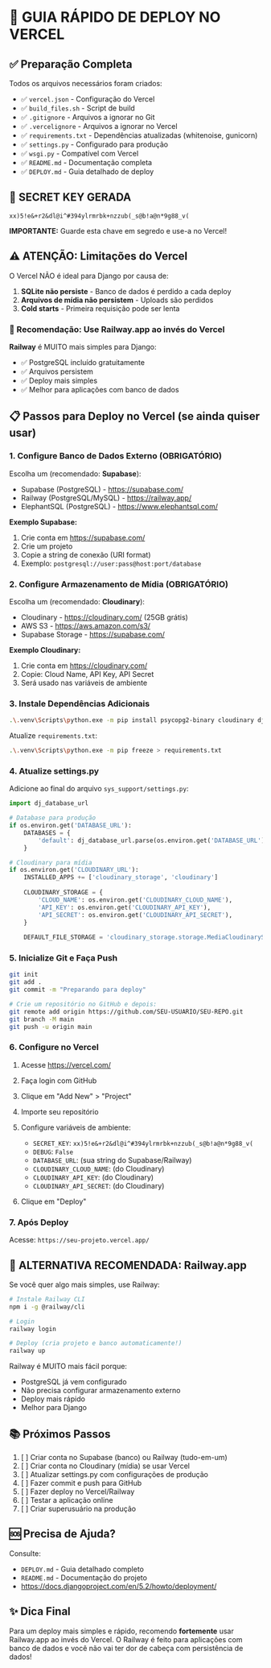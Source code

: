 # 🚀 GUIA RÁPIDO DE DEPLOY NO VERCEL

## ✅ Preparação Completa

Todos os arquivos necessários foram criados:
- ✅ `vercel.json` - Configuração do Vercel
- ✅ `build_files.sh` - Script de build
- ✅ `.gitignore` - Arquivos a ignorar no Git
- ✅ `.vercelignore` - Arquivos a ignorar no Vercel
- ✅ `requirements.txt` - Dependências atualizadas (whitenoise, gunicorn)
- ✅ `settings.py` - Configurado para produção
- ✅ `wsgi.py` - Compatível com Vercel
- ✅ `README.md` - Documentação completa
- ✅ `DEPLOY.md` - Guia detalhado de deploy

## 🔑 SECRET KEY GERADA

```
xx)5!e&+r2&dl@i^#394ylrmrbk+nzzub(_s@b!a@n*9g88_v(
```

**IMPORTANTE:** Guarde esta chave em segredo e use-a no Vercel!

## ⚠️ ATENÇÃO: Limitações do Vercel

O Vercel NÃO é ideal para Django por causa de:
1. **SQLite não persiste** - Banco de dados é perdido a cada deploy
2. **Arquivos de mídia não persistem** - Uploads são perdidos
3. **Cold starts** - Primeira requisição pode ser lenta

### 🎯 Recomendação: Use Railway.app ao invés do Vercel

**Railway** é MUITO mais simples para Django:
- ✅ PostgreSQL incluído gratuitamente
- ✅ Arquivos persistem
- ✅ Deploy mais simples
- ✅ Melhor para aplicações com banco de dados

## 📋 Passos para Deploy no Vercel (se ainda quiser usar)

### 1. Configure Banco de Dados Externo (OBRIGATÓRIO)
   
Escolha um (recomendado: **Supabase**):
- Supabase (PostgreSQL) - https://supabase.com/
- Railway (PostgreSQL/MySQL) - https://railway.app/
- ElephantSQL (PostgreSQL) - https://www.elephantsql.com/

**Exemplo Supabase:**
1. Crie conta em https://supabase.com/
2. Crie um projeto
3. Copie a string de conexão (URI format)
4. Exemplo: `postgresql://user:pass@host:port/database`

### 2. Configure Armazenamento de Mídia (OBRIGATÓRIO)

Escolha um (recomendado: **Cloudinary**):
- Cloudinary - https://cloudinary.com/ (25GB grátis)
- AWS S3 - https://aws.amazon.com/s3/
- Supabase Storage - https://supabase.com/

**Exemplo Cloudinary:**
1. Crie conta em https://cloudinary.com/
2. Copie: Cloud Name, API Key, API Secret
3. Será usado nas variáveis de ambiente

### 3. Instale Dependências Adicionais

```bash
.\.venv\Scripts\python.exe -m pip install psycopg2-binary cloudinary django-cloudinary-storage dj-database-url
```

Atualize `requirements.txt`:
```bash
.\.venv\Scripts\python.exe -m pip freeze > requirements.txt
```

### 4. Atualize settings.py

Adicione ao final do arquivo `sys_support/settings.py`:

```python
import dj_database_url

# Database para produção
if os.environ.get('DATABASE_URL'):
    DATABASES = {
        'default': dj_database_url.parse(os.environ.get('DATABASE_URL'))
    }

# Cloudinary para mídia
if os.environ.get('CLOUDINARY_URL'):
    INSTALLED_APPS += ['cloudinary_storage', 'cloudinary']
    
    CLOUDINARY_STORAGE = {
        'CLOUD_NAME': os.environ.get('CLOUDINARY_CLOUD_NAME'),
        'API_KEY': os.environ.get('CLOUDINARY_API_KEY'),
        'API_SECRET': os.environ.get('CLOUDINARY_API_SECRET'),
    }
    
    DEFAULT_FILE_STORAGE = 'cloudinary_storage.storage.MediaCloudinaryStorage'
```

### 5. Inicialize Git e Faça Push

```bash
git init
git add .
git commit -m "Preparando para deploy"

# Crie um repositório no GitHub e depois:
git remote add origin https://github.com/SEU-USUARIO/SEU-REPO.git
git branch -M main
git push -u origin main
```

### 6. Configure no Vercel

1. Acesse https://vercel.com/
2. Faça login com GitHub
3. Clique em "Add New" > "Project"
4. Importe seu repositório
5. Configure variáveis de ambiente:
   - `SECRET_KEY`: `xx)5!e&+r2&dl@i^#394ylrmrbk+nzzub(_s@b!a@n*9g88_v(`
   - `DEBUG`: `False`
   - `DATABASE_URL`: (sua string do Supabase/Railway)
   - `CLOUDINARY_CLOUD_NAME`: (do Cloudinary)
   - `CLOUDINARY_API_KEY`: (do Cloudinary)
   - `CLOUDINARY_API_SECRET`: (do Cloudinary)

6. Clique em "Deploy"

### 7. Após Deploy

Acesse: `https://seu-projeto.vercel.app/`

## 🎯 ALTERNATIVA RECOMENDADA: Railway.app

Se você quer algo mais simples, use Railway:

```bash
# Instale Railway CLI
npm i -g @railway/cli

# Login
railway login

# Deploy (cria projeto e banco automaticamente!)
railway up
```

Railway é MUITO mais fácil porque:
- PostgreSQL já vem configurado
- Não precisa configurar armazenamento externo
- Deploy mais rápido
- Melhor para Django

## 📚 Próximos Passos

1. [ ] Criar conta no Supabase (banco) ou Railway (tudo-em-um)
2. [ ] Criar conta no Cloudinary (mídia) se usar Vercel
3. [ ] Atualizar settings.py com configurações de produção
4. [ ] Fazer commit e push para GitHub
5. [ ] Fazer deploy no Vercel/Railway
6. [ ] Testar a aplicação online
7. [ ] Criar superusuário na produção

## 🆘 Precisa de Ajuda?

Consulte:
- `DEPLOY.md` - Guia detalhado completo
- `README.md` - Documentação do projeto
- https://docs.djangoproject.com/en/5.2/howto/deployment/

## ✨ Dica Final

Para um deploy mais simples e rápido, recomendo **fortemente** usar Railway.app ao invés do Vercel. O Railway é feito para aplicações com banco de dados e você não vai ter dor de cabeça com persistência de dados!
